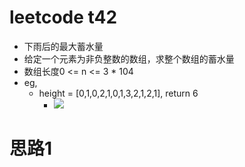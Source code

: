 # leetcode t42
- 下雨后的最大蓄水量
- 给定一个元素为非负整数的数组，求整个数组的蓄水量
- 数组长度0 <= n <= 3 * 104
- eg,
    - height = [0,1,0,2,1,0,1,3,2,1,2,1], return 6
        - ![](./imgs/1.png)
    
# 思路1
